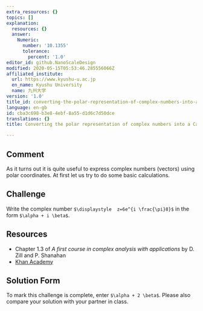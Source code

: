 ```yaml
---
extra_resources: {}
topics: []
explanation:
  resources: {}
  answer:
    Numeric:
      number: '10.1355'
      tolerance:
        percent: '1.0'
editor_id: github.NanoScaleDesign
modified: 2020-05-15T05:53:46.285556066Z
affiliated_institute:
  url: https://www.kyushu-u.ac.jp
  en_name: Kyushu University
  name: 九州大学
version: '1.0'
title_id: converting-the-polar-representation-of-complex-numbers-into-a-cartesian-representation
language: en-gb
id: cba3c698-b3e8-4ebf-8a55-d1d6c7d50dce
translations: {}
title: Converting the polar representation of complex numbers into a Cartesian representation

---
```


## Comment

As it turns out it is quite useful to express complex numbers (vectors) using polar coordinates. 
At first let us try to do some basic calculations.

## Challenge

Write the complex number `$\displaystyle  z=6e^{i \frac{\pi}8}$` in the form `$\alpha + i \beta$`.

## Resources
- Chapter 1.3 of *A first course in complex analysis with applications* by D. Zill and P. Shanahan
- [Khan Academy](https://www.khanacademy.org/math/precalculus/imaginary-and-complex-numbers#polar-form-of-complex-numbers)

## Solution Form
To mark this challenge is complete, enter `$\alpha + 2 \beta$`.
Please also compare your solution with your partner in class.
